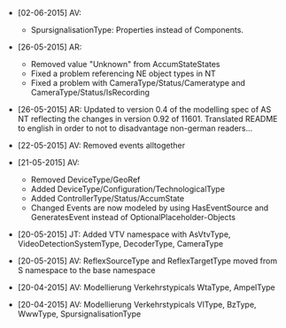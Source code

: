 * [02-06-2015] AV:
  * SpursignalisationType: Properties instead of Components.
* [26-05-2015] AR: 
  * Removed value "Unknown" from AccumStateStates 
  * Fixed a problem referencing NE object types in NT
  * Fixed a problem with CameraType/Status/Cameratype and CameraType/Status/IsRecording 
* [26-05-2015] AR: Updated to version 0.4 of the modelling spec of AS NT reflecting the changes in version 0.92 of 11601. Translated README to english in order to not to disadvantage non-german readers...
* [22-05-2015] AV: Removed events alltogether
* [21-05-2015] AV:
  * Removed DeviceType/GeoRef 
  * Added DeviceType/Configuration/TechnologicalType
  * Added ControllerType/Status/AccumState
  * Changed Events are now modeled by using HasEventSource and GeneratesEvent instead of OptionalPlaceholder-Objects

* [20-05-2015] JT: Added VTV namespace with AsVtvType, VideoDetectionSystemType, DecoderType, CameraType
* [20-05-2015] AV: ReflexSourceType and ReflexTargetType moved from S namespace to the base namespace
* [20-04-2015] AV: Modellierung Verkehrstypicals WtaType, AmpelType
* [20-04-2015] AV: Modellierung Verkehrstypicals VlType, BzType, WwwType, SpursignalisationType
